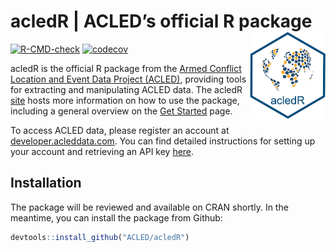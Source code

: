 
<!-- README.md is generated from README.Rmd. Please edit that file -->

# acledR \| ACLED’s official R package <a href='ACLED.github.io/acledR/'><img src='man/figures/logo.png' align="right" height="139" /></a>

<!-- badges: start -->

[![R-CMD-check](https://github.com/ACLED/acledR/actions/workflows/R-CMD-check.yaml/badge.svg)](https://github.com/ACLED/acledR/actions/workflows/R-CMD-check.yaml)
[![codecov](https://codecov.io/gh/ACLED/acledR/graph/badge.svg?token=TDJodXhEvx)](https://codecov.io/gh/ACLED/acledR)
<!-- badges: end -->

acledR is the official R package from the [Armed Conflict Location and
Event Data Project (ACLED)](https://acleddata.com/), providing tools for
extracting and manipulating ACLED data. The acledR
[site](https://dtacled.github.io/acledR) hosts more information on how
to use the package, including a general overview on the [Get
Started](https://dtacled.github.io/acledR/articles/get_started.html)
page.

To access ACLED data, please register an account at
[developer.acleddata.com](https://developer.acleddata.com). You can find
detailed instructions for setting up your account and retrieving an API
key
[here](https://acleddata.com/acleddatanew//wp-content/uploads/2021/11/ACLED_Access-Guide_October-2020.pdf).

## Installation

The package will be reviewed and available on CRAN shortly. In the
meantime, you can install the package from Github:

``` r
devtools::install_github("ACLED/acledR")
```
